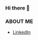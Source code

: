 ### Hi there 👋

### ABOUT ME

- [LinkedIn](https://www.linkedin.com/in/vrushank2001/)

<!--
- 🔭 I’m currently working on: a Stealth Startup
- 🌱 I’m currently learning: Solidity
- 👯 I’m looking to collaborate on ...
- 🤔 I’m looking for help with ...
- 💬 Ask me about ...
- ⚡ Fun fact: ...
-->
